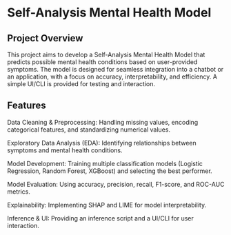 # Self-Analysis Mental Health Model
## Project Overview

This project aims to develop a Self-Analysis Mental Health Model that predicts possible mental health conditions based on user-provided symptoms. The model is designed for seamless integration into a chatbot or an application, with a focus on accuracy, interpretability, and efficiency. A simple UI/CLI is provided for testing and interaction.

## Features

Data Cleaning & Preprocessing: Handling missing values, encoding categorical features, and standardizing numerical values.

Exploratory Data Analysis (EDA): Identifying relationships between symptoms and mental health conditions.

Model Development: Training multiple classification models (Logistic Regression, Random Forest, XGBoost) and selecting the best performer.

Model Evaluation: Using accuracy, precision, recall, F1-score, and ROC-AUC metrics.

Explainability: Implementing SHAP and LIME for model interpretability.

Inference & UI: Providing an inference script and a UI/CLI for user interaction.
